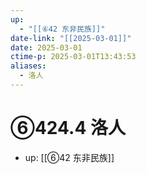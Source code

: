 ```yaml
---
up:
  - "[[⑥42 东非民族]]"
date-link: "[[2025-03-01]]"
date: 2025-03-01
ctime-p: 2025-03-01T13:43:53
aliases:
  - 洛人
---
```


# ⑥424.4 洛人

- up: [[⑥42 东非民族]]
